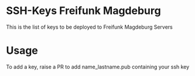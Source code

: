 # SSH-Keys Freifunk Magdeburg

This is the list of keys to be deployed to Freifunk Magdeburg Servers

# Usage

To add a key, raise a PR to add name_lastname.pub containing your ssh key

